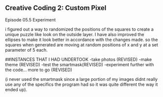 ## Creative Coding 2: Custom Pixel

Episode 05.5 Experiment 

i figured out a way to randomized the positions of the squares to create a unique puzzle like look on the outside layer. I have also improved the ellipses to make it look better in accordance with the changes made. so the squares when generated are moving at random positions of x and y at a set parameter of 5 each.

##INSTANCES THAT I HAD UNDERTOOK
-take photos (REVISED)
-make theme (REVISED)
-test the smartmask(REVISED)
-experiment further with the code... more to go (REVISED)

(i never used the smartmask since a large portion of my images didnt really use any of the specifics the program had so it was quite different the way it ended up).


